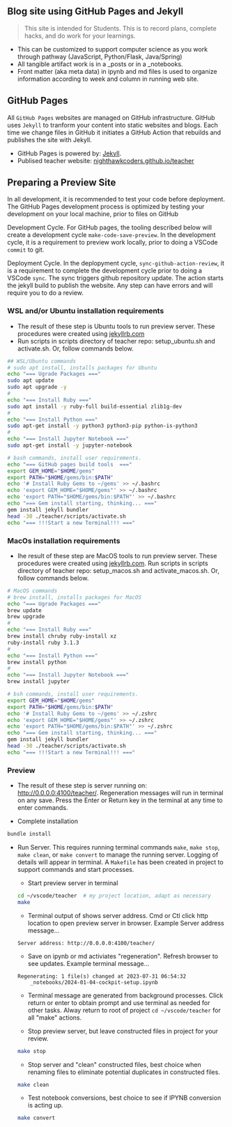 ## Blog site using GitHub Pages and Jekyll
> This site is intended for Students.   This is to record plans, complete hacks, and do work for your learnings.
- This can be customized to support computer science as you work through pathway (JavaScript, Python/Flask, Java/Spring)
- All tangible artifact work is in a _posts or in a _notebooks.  
- Front matter (aka meta data) in ipynb and md files is used to organize information according to week and column in running web site.

## GitHub Pages
All `GitHub Pages` websites are managed on GitHub infrastructure. GitHub uses `Jekyll` to tranform your content into static websites and blogs. Each time we change files in GitHub it initiates a GitHub Action that rebuilds and publishes the site with Jekyll.  
- GitHub Pages is powered by: [Jekyll](https://jekyllrb.com/).
- Publised teacher website: [nighthawkcoders.github.io/teacher](https://nighthawkcoders.github.io/teacher/)

## Preparing a Preview Site 
In all development, it is recommended to test your code before deployment.  The GitHub Pages development process is optimized by testing your development on your local machine, prior to files on GitHub

Development Cycle. For GitHub pages, the tooling described below will create a development cycle  `make-code-save-preview`.  In the development cycle, it is a requirement to preview work locally, prior to doing a VSCode `commit` to git.

Deployment Cycle.  In the deplopyment cycle, `sync-github-action-review`, it is a requirement to complete the development cycle prior to doing a VSCode `sync`.  The sync triggers github repository update.  The action starts the jekyll build to publish the website.  Any step can have errors and will require you to do a review.

### WSL and/or Ubuntu installation requirements
- The result of these step is Ubuntu tools to run preview server.  These procedures were created using [jekyllrb.com](https://jekyllrb.com/docs/installation/ubuntu/)
- Run scripts in scripts directory of teacher repo: setup_ubuntu.sh and activate.sh.  Or, follow commands below.
```bash
## WSL/Ubuntu commands
# sudo apt install, installs packages for Ubuntu
echo "=== Ugrade Packages ==="
sudo apt update
sudo apt upgrade -y
#
echo "=== Install Ruby ==="
sudo apt install -y ruby-full build-essential zlib1g-dev
# 
echo "=== Install Python ==="
sudo apt-get install -y python3 python3-pip python-is-python3
#    
echo "=== Install Jupyter Notebook ==="
sudo apt-get install -y jupyter-notebook

# bash commands, install user requirements.
echo "=== GitHub pages build tools  ==="
export GEM_HOME="$HOME/gems"
export PATH="$HOME/gems/bin:$PATH"
echo '# Install Ruby Gems to ~/gems' >> ~/.bashrc
echo 'export GEM_HOME="$HOME/gems"' >> ~/.bashrc
echo 'export PATH="$HOME/gems/bin:$PATH"' >> ~/.bashrc
echo "=== Gem install starting, thinking... ==="
gem install jekyll bundler
head -30 ./teacher/scripts/activate.sh
echo "=== !!!Start a new Terminal!!! ==="
```

### MacOs installation requirements 
- Ihe result of these step are MacOS tools to run preview server.  These procedures were created using [jekyllrb.com](https://jekyllrb.com/docs/installation/macos/). Run scripts in scripts directory of teacher repo: setup_macos.sh and activate_macos.sh.  Or, follow commands below.
```bash
# MacOS commands
# brew install, installs packages for MacOS
echo "=== Ugrade Packages ==="
brew update
brew upgrade
#
echo "=== Install Ruby ==="
brew install chruby ruby-install xz
ruby-install ruby 3.1.3
#
echo "=== Install Python ==="
brew install python
#    
echo "=== Install Jupyter Notebook ==="
brew install jupyter

# bsh commands, install user requirements.
export GEM_HOME="$HOME/gems"
export PATH="$HOME/gems/bin:$PATH"
echo '# Install Ruby Gems to ~/gems' >> ~/.zshrc
echo 'export GEM_HOME="$HOME/gems"' >> ~/.zshrc
echo 'export PATH="$HOME/gems/bin:$PATH"' >> ~/.zshrc
echo "=== Gem install starting, thinking... ==="
gem install jekyll bundler
head -30 ./teacher/scripts/activate.sh
echo "=== !!!Start a new Terminal!!! ==="
```

### Preview
- The result of these step is server running on: http://0.0.0.0:4100/teacher/.  Regeneration messages will run in terminal on any save.  Press the Enter or Return key in the terminal at any time to enter commands.

- Complete installation
```bash
bundle install
```
- Run Server.  This requires running terminal commands `make`, `make stop`, `make clean`, or `make convert` to manage the running server.  Logging of details will appear in terminal.   A `Makefile` has been created in project to support commands and start processes.

    - Start preview server in terminal
    ```bash
    cd ~/vscode/teacher  # my project location, adapt as necessary
    make
    ```

    - Terminal output of shows server address. Cmd or Ctl click http location to open preview server in browser. Example Server address message... 
    ```
    Server address: http://0.0.0.0:4100/teacher/
    ```

    - Save on ipynb or md activiates "regeneration". Refresh browser to see updates. Example terminal message...
    ```
    Regenerating: 1 file(s) changed at 2023-07-31 06:54:32
        _notebooks/2024-01-04-cockpit-setup.ipynb
    ```

    - Terminal message are generated from background processes.  Click return or enter to obtain prompt and use terminal as needed for other tasks.  Alway return to root of project `cd ~/vscode/teacher` for all "make" actions. 
        

    - Stop preview server, but leave constructed files in project for your review.
    ```bash
    make stop
    ```

    - Stop server and "clean" constructed files, best choice when renaming files to eliminate potential duplicates in constructed files.
    ```bash
    make clean
    ```

    - Test notebook conversions, best choice to see if IPYNB conversion is acting up.
    ```bash
    make convert
    ```
